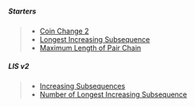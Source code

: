##### Starters
> - [Coin Change 2](https://leetcode.com/problems/coin-change-2/description/)
> - [Longest Increasing Subsequence](https://leetcode.com/problems/longest-increasing-subsequence/description/)
> - [Maximum Length of Pair Chain](https://leetcode.com/problems/maximum-length-of-pair-chain/description/)

##### LIS v2
> - [Increasing Subsequences](https://leetcode.com/problems/increasing-subsequences/description/)
> - [Number of Longest Increasing Subsequence](https://leetcode.com/problems/number-of-longest-increasing-subsequence/description/)
